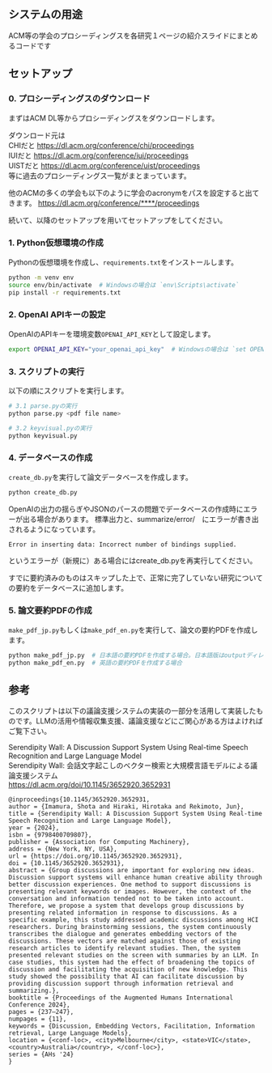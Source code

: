 ## システムの用途
ACM等の学会のプロシーディングスを各研究１ページの紹介スライドにまとめるコードです



## セットアップ

### 0. プロシーディングスのダウンロード
まずはACM DL等からプロシーディングスをダウンロードします。

ダウンロード元は  
CHIだと https://dl.acm.org/conference/chi/proceedings  
IUIだと https://dl.acm.org/conference/iui/proceedings  
UISTだと https://dl.acm.org/conference/uist/proceedings  
等に過去のプロシーディングス一覧がまとまっています。

他のACMの多くの学会も以下のように学会のacronymをパスを設定すると出てきます。
https://dl.acm.org/conference/****/proceedings

続いて、以降のセットアップを用いてセットアップをしてください。

### 1. Python仮想環境の作成
Pythonの仮想環境を作成し、`requirements.txt`をインストールします。

```bash
python -m venv env
source env/bin/activate  # Windowsの場合は `env\Scripts\activate`
pip install -r requirements.txt
```

### 2. OpenAI APIキーの設定
OpenAIのAPIキーを環境変数`OPENAI_API_KEY`として設定します。

```bash
export OPENAI_API_KEY="your_openai_api_key"  # Windowsの場合は `set OPENAI_API_KEY=your_openai_api_key`
```

### 3. スクリプトの実行
以下の順にスクリプトを実行します。

```bash
# 3.1 parse.pyの実行
python parse.py <pdf file name>

# 3.2 keyvisual.pyの実行
python keyvisual.py

```

### 4. データベースの作成
`create_db.py`を実行して論文データベースを作成します。

```bash
python create_db.py
```

OpenAIの出力の揺らぎやJSONのパースの問題でデータベースの作成時にエラーが出る場合があります。
標準出力と、summarize/error/　にエラーが書き出されるようになっています。

```
Error in inserting data: Incorrect number of bindings supplied. 
```
というエラーが（新規に）ある場合にはcreate_db.pyを再実行してください。

すでに要約済みのものはスキップした上で、正常に完了していない研究についての要約をデータベースに追加します。

### 5. 論文要約PDFの作成
`make_pdf_jp.py`もしくは`make_pdf_en.py`を実行して、論文の要約PDFを作成します。

```bash
python make_pdf_jp.py  # 日本語の要約PDFを作成する場合。日本語版はoutputディレクトリに、全論文を要約したPDFと（デフォルトでは）100ページ毎に分割したPDF群が出力されます。
python make_pdf_en.py  # 英語の要約PDFを作成する場合
```
## 参考
このスクリプトは以下の議論支援システムの実装の一部分を活用して実装したものです。LLMの活用や情報収集支援、議論支援などにご関心がある方はよければご覧下さい。　　

Serendipity Wall: A Discussion Support System Using Real-time Speech Recognition and Large Language Model  
Serendipity Wall: 会話文字起こしのベクター検索と大規模言語モデルによる議論支援システム  
https://dl.acm.org/doi/10.1145/3652920.3652931

```
@inproceedings{10.1145/3652920.3652931,
author = {Imamura, Shota and Hiraki, Hirotaka and Rekimoto, Jun},
title = {Serendipity Wall: A Discussion Support System Using Real-time Speech Recognition and Large Language Model},
year = {2024},
isbn = {9798400709807},
publisher = {Association for Computing Machinery},
address = {New York, NY, USA},
url = {https://doi.org/10.1145/3652920.3652931},
doi = {10.1145/3652920.3652931},
abstract = {Group discussions are important for exploring new ideas. Discussion support systems will enhance human creative ability through better discussion experiences. One method to support discussions is presenting relevant keywords or images. However, the context of the conversation and information tended not to be taken into account. Therefore, we propose a system that develops group discussions by presenting related information in response to discussions. As a specific example, this study addressed academic discussions among HCI researchers. During brainstorming sessions, the system continuously transcribes the dialogue and generates embedding vectors of the discussions. These vectors are matched against those of existing research articles to identify relevant studies. Then, the system presented relevant studies on the screen with summaries by an LLM. In case studies, this system had the effect of broadening the topics of discussion and facilitating the acquisition of new knowledge. This study showed the possibility that AI can facilitate discussion by providing discussion support through information retrieval and summarizing.},
booktitle = {Proceedings of the Augmented Humans International Conference 2024},
pages = {237–247},
numpages = {11},
keywords = {Discussion, Embedding Vectors, Facilitation, Information retrieval, Large Language Models},
location = {<conf-loc>, <city>Melbourne</city>, <state>VIC</state>, <country>Australia</country>, </conf-loc>},
series = {AHs '24}
}
```
